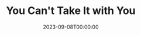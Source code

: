 ---
title: You Can't Take It with You
Theatre: Orange Park Community Theatre
Venue: Orange Park Community Theatre
date: 2023-09-08T00:00:00
opening_date: 2010-03-26
closing_date: 2010-04-17
showtimes:
featured_image: 
featured_image_alt: 
featured_image_caption: 
featured_image_attr: 
featured_image_attr_link: 
playbill:
Website: https://web.archive.org/web/20151001165720fw_/http://www.opct.org/0910-4.html
Tickets: 
show_details: 
cast:
- Penelope Sycamore: Sara Green
- Essie Carmichael: Emily Shaw
- Rheba: Vernisa Allen
- Paul Sycamore: Dave Quirk
- Mr. De Pinna: Steve Conrad
- Ed Carmichael: Stephen Lowe
- Donald: Antonio Ferguson
- Martin Vanderhof (Grandpa): Ray Chute
- Alice Sycamore: Kristin Walsh
- Henderson/G-Man: Anthony Thomas
- Tony Kirby: Cameron Henderson
- Boris Kolenkhov: Fred Gatlin
- Gay Wellington/Olga: Susan Carcaba
- Mr. Kirby: Stan Mesnick
- Mrs. Kirby: Brenda Cohn
- G-Man: 
  - Sarah Pentecost
  - Steve Cohn
crew:
orchestra:
genres: 
Description: 
Press:
- "St. Augustine Record - Events Calendar": https://www.staugustine.com/story/news/2010/04/07/events-calendar/15950278007/
---